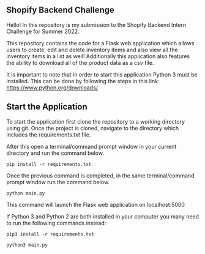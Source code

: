 ## Shopify Backend Challenge

Hello! In this repository is my submission to the Shopify Backend Intern Challenge for Summer 2022.

This repository contains the code for a Flask web application which allows users to create, edit and delete inventory items and also view all the inventory items in a list as well! Additionally this application also features the ability to download all of the product data as a csv file.

It is important to note that in order to start this application Python 3 must be installed. This can be done by following the steps in this link: https://www.python.org/downloads/

## Start the Application

To start the application first clone the repository to a working directory using git. Once the project is cloned, navigate to the directory which includes the requirements.txt file.

After this open a terminal/command prompt window in your current directory and run the command below.

```
pip install -r requirements.txt
```

Once the previous command is completed, in the same terminal/command prompt window run the command below. 

```
python main.py
```
This command will launch the Flask web application on localhost:5000


If Python 3 and Python 2 are both installed in your computer you many need to run the following commands instead:

```
pip3 install -r requirements.txt
```

```
python3 main.py
```

